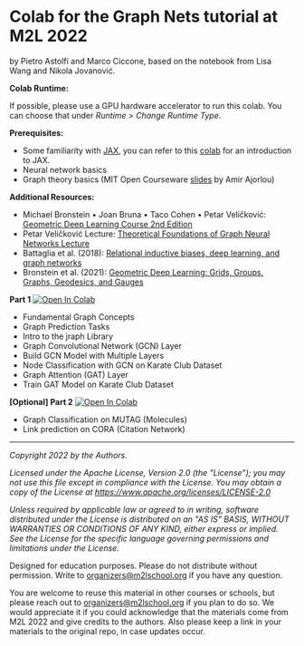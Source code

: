 # Colab for the Graph Nets tutorial at M2L 2022

by Pietro Astolfi and Marco Ciccone, based on the notebook from Lisa Wang and Nikola Jovanović.

**Colab Runtime:**

If possible, please use a GPU hardware accelerator to run this colab. You can choose that under *Runtime > Change Runtime Type*.

**Prerequisites:**
* Some familiarity with [JAX](https://github.com/google/jax), you can refer to this [colab](https://colab.sandbox.google.com/github/google/jax/blob/master/docs/jax-101/01-jax-basics.ipynb) for an introduction to JAX.
* Neural network basics
* Graph theory basics (MIT Open Courseware [slides](https://ocw.mit.edu/courses/civil-and-environmental-engineering/1-022-introduction-to-network-models-fall-2018/lecture-notes/MIT1_022F18_lec2.pdf) by Amir Ajorlou)

**Additional Resources:**
* Michael Bronstein • Joan Bruna • Taco Cohen • Petar Veličković: [Geometric Deep Learning Course 2nd Edition](https://www.youtube.com/playlist?list=PLn2-dEmQeTfSLXW8yXP4q_Ii58wFdxb3C)
* Petar Veličković Lecture: [Theoretical Foundations of Graph Neural Networks Lecture](https://www.youtube.com/watch?v=uF53xsT7mjc&)
* Battaglia et al. (2018): [Relational inductive biases, deep learning, and graph networks](https://arxiv.org/pdf/1806.01261)
* Bronstein et al. (2021): [Geometric Deep Learning: Grids, Groups, Graphs, Geodesics, and Gauges](https://arxiv.org/abs/2104.13478)


**Part 1** [![Open In Colab](https://colab.research.google.com/assets/colab-badge.svg)](https://colab.research.google.com/github/m2lschool/tutorials2022/blob/main/5_graph_nets/GNN_Tutorial_Part1.ipynb)

* Fundamental Graph Concepts
* Graph Prediction Tasks
* Intro to the jraph Library
* Graph Convolutional Network (GCN) Layer
* Build GCN Model with Multiple Layers
* Node Classification with GCN on Karate Club Dataset
* Graph Attention (GAT) Layer
* Train GAT Model on Karate Club Dataset

**[Optional] Part 2** [![Open In Colab](https://colab.research.google.com/assets/colab-badge.svg)](https://colab.research.google.com/github/m2lschool/tutorials2022/blob/main/5_graph_nets/GNN_Tutorial_Part2.ipynb)
* Graph Classification on MUTAG (Molecules)
* Link prediction on CORA (Citation Network)


---
*Copyright 2022 by the Authors.*

*Licensed under the Apache License, Version 2.0 (the "License"); you may not use this file except in compliance with the License. You may obtain a copy of the License at https://www.apache.org/licenses/LICENSE-2.0*

*Unless required by applicable law or agreed to in writing, software distributed under the License is distributed on an "AS IS" BASIS, WITHOUT WARRANTIES OR CONDITIONS OF ANY KIND, either express or implied. See the License for the specific language governing permissions and limitations under the License.*

Designed for education purposes. Please do not distribute without permission. Write to organizers@m2lschool.org if you have any question.

You are welcome to reuse this material in other courses or schools, but please reach out to organizers@m2lschool.org if you plan to do so. We would appreciate it if you could acknowledge that the materials come from M2L 2022 and give credits to the authors. Also please keep a link in your materials to the original repo, in case updates occur.

